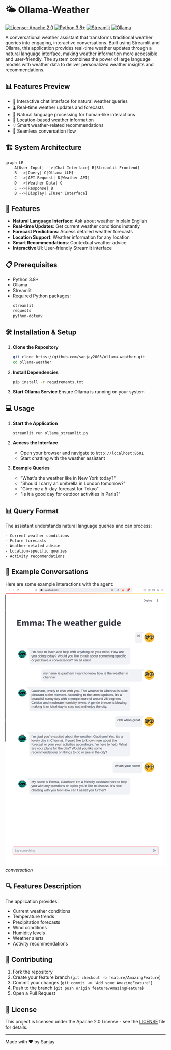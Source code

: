 # 🌤️ Ollama-Weather
[![License: Apache 2.0](https://img.shields.io/badge/License-Apache%202.0-blue.svg)](https://opensource.org/licenses/Apache-2.0)
[![Python 3.8+](https://img.shields.io/badge/python-3.8+-blue.svg)](https://www.python.org/downloads/)
[![Streamlit](https://img.shields.io/badge/Streamlit-FF4B4B?style=flat&logo=Streamlit&logoColor=white)](https://streamlit.io/)
[![Ollama](https://img.shields.io/badge/Ollama-AI-green)](https://ollama.ai/)


A conversational weather assistant that transforms traditional weather queries into engaging, interactive conversations. Built using Streamlit and Ollama, this application provides real-time weather updates through a natural language interface, making weather information more accessible and user-friendly. The system combines the power of large language models with weather data to deliver personalized weather insights and recommendations.

## 📊 Features Preview

- 💬 Interactive chat interface for natural weather queries
- 🌡️ Real-time weather updates and forecasts
- 🤖 Natural language processing for human-like interactions
- 📍 Location-based weather information
- 💡 Smart weather-related recommendations
- 🔄 Seamless conversation flow

## 🏗️ System Architecture

```mermaid
graph LR
    A[User Input] -->|Chat Interface| B[Streamlit Frontend]
    B -->|Query| C[Ollama LLM]
    C -->|API Request| D[Weather API]
    D -->|Weather Data| C
    C -->|Response| B
    B -->|Display| E[User Interface]
```

## 🚀 Features

- **Natural Language Interface**: Ask about weather in plain English
- **Real-time Updates**: Get current weather conditions instantly
- **Forecast Predictions**: Access detailed weather forecasts
- **Location Support**: Weather information for any location
- **Smart Recommendations**: Contextual weather advice
- **Interactive UI**: User-friendly Streamlit interface

## 📋 Prerequisites

- Python 3.8+
- Ollama
- Streamlit
- Required Python packages:
  ```
  streamlit
  requests
  python-dotenv
  ```

## 🛠️ Installation & Setup

1. **Clone the Repository**
   ```bash
   git clone https://github.com/sanjay2003/ollama-weather.git
   cd ollama-weather
   ```

2. **Install Dependencies**
   ```bash
   pip install -r requirements.txt
   ```

3. **Start Ollama Service**
   Ensure Ollama is running on your system

## 💻 Usage

1. **Start the Application**
   ```bash
   streamlit run ollama_streamlit.py
   ```

2. **Access the Interface**
   - Open your browser and navigate to `http://localhost:8501`
   - Start chatting with the weather assistant

3. **Example Queries**
   - "What's the weather like in New York today?"
   - "Should I carry an umbrella in London tomorrow?"
   - "Give me a 5-day forecast for Tokyo"
   - "Is it a good day for outdoor activities in Paris?"

## 📊 Query Format

The assistant understands natural language queries and can process:
```text
- Current weather conditions
- Future forecasts
- Weather-related advice
- Location-specific queries
- Activity recommendations
```
## 💬 Example Conversations

Here are some example interactions with the agent:
![Chat_1](chat_1.png)
*conversation*

## 🔍 Features Description

The application provides:
- Current weather conditions
- Temperature trends
- Precipitation forecasts
- Wind conditions
- Humidity levels
- Weather alerts
- Activity recommendations

## 🤝 Contributing

1. Fork the repository
2. Create your feature branch (`git checkout -b feature/AmazingFeature`)
3. Commit your changes (`git commit -m 'Add some AmazingFeature'`)
4. Push to the branch (`git push origin feature/AmazingFeature`)
5. Open a Pull Request

## 📄 License

This project is licensed under the Apache 2.0 License - see the [LICENSE](LICENSE) file for details.

---

Made with ❤️ by Sanjay
